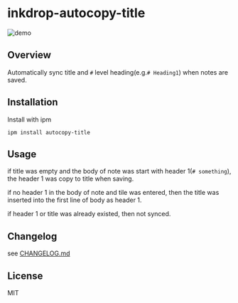 # inkdrop-autocopy-title

![demo](https://raw.githubusercontent.com/yudai1202/inkdrop-autocopy-title/media/demo.gif)

## Overview

Automatically sync title and `#` level heading(e.g.`# Heading1`) when notes are saved.

## Installation

Install with ipm

```shell
ipm install autocopy-title
```

## Usage

if title was empty and the body of note was start with header 1(`# something`),
the header 1 was copy to title when saving.

if no header 1 in the body of note and tile was entered, then the title was inserted
into the first line of body as header 1.

if header 1 or title was already existed, then not synced.

## Changelog

see [CHANGELOG.md](https://github.com/yudai1202/inkdrop-autocopy-title/blob/main/CHANGELOG.md)

## License

MIT
